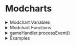 # Modcharts

<details>
	
<summary>
Modchart Variables
</summary>
	
### flipMode : boolean
	
```
A bool which tells if it's playing Dad side.
```
	
### p1 : Character
	
```The opponent character.```
	
### p2 : Character
	
```The player character.```
	
### dad : Character
	
```Dad Character.```
	
### dad2 : Character
	
```Secondary Dad character.```
	
### bf : Character
	
```BF character.```
	
### bf2 : Character
	
```Secondary BF character.```
	
### playerObjects : table/Dictionary
	
```LiveScript
    || CONTENTS ||
    Dad : Object
    BF : Object
    Dad2 : Object
    BF2 : Object
```
	
### defaultcamzoom : number
	
```Changes the FOV of the camera by 70. Default is 1.```
	
### playerNoteOffsets : table/Array
	
```Contains 'Vector2' values, which tells the Receptor offset.```
	
### opponentNoteOffsets : table/Array
	
```Contains 'Vector2' values, which tells the Receptor offset.```
	
### playSound : function (soundId : id, volume : number) (default volume is 2)
	
```A function which plays sounds```
	
### leftStrums : table/Array
	
```Contains the receptors from the left side.```
	
### rightStrums : table/Array
	
```Contains the receptors from the right side.```
	
### dadStrums : table/Array
	
```Contains the opponent receptors.```
	
### playerStrums : table/Array
	
```Contains the player receptors.```
	
### allReceptors : table/Array
	
```Contains Dad and BF receptors.```
	
### .GUI : table/Array
	
```LiveScript
	Basically contains everything you can do with a imageLabel
    || CONTENTS ||
    Rotation : number
		 variable that dictates the rotation of the receptor(s)
```
	
### camControls : table/Dictionary
	
```LiveScript
	Handles the camera behaviour.
	|| CONTENTS ||		
	zoom : number
		Sets the game UI/camera zoom, depending by BehaviourType.
		This value is useless if BehaviourType is set to "Separate".
	BehaviourType : string (All,HUD,Camera,Separate)
		Changes how the zoom should work.
		Behaviour type is not used with the new system :/
	hudZoom : number
		Sets the game UI zoom.
		Only effective if BehaviourType is set to "Separate".
	camZoom : number
		Sets the camera zoom.
		Only effective if BehaviourType is set to "Separate".
	camOffset : CFrame
		Camera offset.
	StayOnCenter : boolean
		Forces the camera to stay in center of the spot.
	DisableLerp : boolean
		Toggles whenever the zoom should slowly tween back to their original value.
		Useful if you want to make a consistent zoom mechanic.
```
	
### internalSettings : table/Dictionary
	
```LiveScript
Settings where you can toggle certain behaviours.
|| CONTENTS ||
	autoSize : number
		Only used to determine sprites size at start up.
		Its not recommended to edit this value.
	notesRotateWithReceptors : boolean
		This sets the notes to copy the receptors rotation.
	notesShareTransparencyWithReceptors : boolean
		This sets the notes to copy the receptors transparency. (Alpha variable for clarification)
	OpponentNoteDrain : number
		This toggles whenever the NPC should drain the players health, if given value is a number.
		By default its set to False, which does nothing.
	useDuoSkins : boolean
		Determines if the engine should use separate Note skins for each side.
		Not recommended to edit, although its only used once at start up.
	useBPMSyncing : booleans
		Toggles if the engine should use the BPM syncing.
		This is added beacuse certain modcharts breaks if this is used.
		We dont know why as well.
	currentNoteSkinChange : table|nil
		This variable is used to change the note skin as soon they spawn.
		Contains the XML, ImageLabel and a boolean in order to work.
		Not recommended to edit.
	showOnlyStrums : boolean
		Unused.
	NoteSpawnTransparency : number
		This variable is used to change the notes transparency as soon they spawn.
		Must range from 0 to 1.
	minHealth : number
		This variable determins the minimum health that health drain will go to before stopping
```
	
### gameUI : Instance/ScreenGui
	
```LiveScript
Game user interface.
If you want to add sprites to the UI, its recommended to add them via gameUI.realGameUI.Notes
```
	
### notes : table/Array
	
```A list of all the notes that are currently being rendered.```
	
### unspawnedNotes : table/Array
	
```LiveScript
An array which contains unspawned notes.
Its ordered by strumTime.
```
### noteLanes : table/Array
	
```LiveScript
An array that contains lanes with your current rendering notes. (can be BF or Dad, only one of them)
I.E susNotesLanes[1][2]
	Should access the first lane of notes and the second rendering note.
```
### susNoteLanes : table/Array
	
```LiveScript
An array that contains lanes with your current rendering hold notes. (can be BF or Dad, only one of them)
I.E susNotesLanes[1][2]
	Should access the first lane of hold notes and the second rendering note.
```
### noteGroup : string
	
``A string which tells what noteGroup is the song currently using.``
	
### mapProps : string
	
``Should return the object for the map but prob won't work.``
	
### initialSpeed : number
	
``The speed of the scroll speed. This is like normal FNF but it's 0.45 times less``

### plrStats : table/Array

```
A table that includes the player's stats
|| CONTENTS ||
	Health = 1;
	DrainRate = 0; -- health drained in seconds.
	MaxHealth = 2;
	Score = 0;
```

### HideNotes : function (hide: boolean, side:string, hideReceptors:boolean, speed:number)

```A function that that just makes it a bit easier to hide the notes/receptors```

### MoveCamera : function (position: CFrame)

```A function that simplifies the process of getting the camera from point A to point B```

### addSprite : function (tag: string, image: string, parent: Instance)

```
A function that returns a new ImageLabel that acts as an overlay for your screen
(By default, the image will be set to not visible so please remember to set it to visible)
```

### addAnimatedSprite : function (image: ImageLabel, visible: boolean, parent: Instance)

```
A function that returns a Sprite that autocalibrates it's size based on 2 given inputs.
To explain, the ImageLabel you provide must have 2 attributes.
(SpriteSize) must be a Vector2 value and set the two values to the width and height of the frame (or the frameSize)
(SpriteSheetSize) must be a Vector 2 value that is set to the size of the entire speet sheet's image

With that, the function is able to produce the accurate size needed for the sprite to fit in it's frame.
(When scaling your image label, make sure the size is changed before turning it into a animated sprite)
(Also when changing the scale only use the Scale and not the offset)
```
	
### gameHandler : table/Directory
	
```LiveScript
Contains all the functions that affect the game
|| CONTENTS ||
	-- Functions
	changeIcon(name : string, side : boolean (false=dad, true=bf)) : function
      		Changes the icon for the selected side.
	changeAnimation(name : , player : object, speed, looped : boolean, force : boolean) : function
		Changes player's animation but doesn't change appearance.
	flash(hex, speed : number, int : initial transparency) : function
		Utilizes a frame that covers the size of the screen to tween its transparency to from the initial value to 1
      		(which is completely transparent).
	processEvent(event : string, value1 : float, value2 : float, ...)
		Runs an event through a processer that goes through all the known events and sends a signal to the 
      		EventTrigger if it is not already defined.
		For a list of all the events go to the Events API
	setProperty(va : string, value : value to set the property to)
		|| LIST OF CHANGEABLE PROPERTIES ||
		'camControls' -- list
		'defaultCamZoom' -- number (default: 1)
		'camGame.zoom' -- number
		'camZooming' -- boolean
		'songLength' -- This changes the length of the TimeBar, it does not change the actual length of the song
	getSongName(SongData : moduleScript) -- returns the name of the song from a moduleScript
	closeScript(name : string) -- Used to prevent the modchart from being used any more in a song (the name will be something like "modchart.lua")
	receptChangeSkin(Receptor : int, NSLabel : imageLabel, XML : moduleScript) -- changes the receptors
	ChangeNoteSkin(noteSkinName : string, boolSide (false=dad, true=bf), force : boolean, mania : int) -- Changes the note skin
	Kill() -- This just kills the player, nothing special really (check if the player has death enabled before using this)

	-- Lists/Variables
	settings: --Contains a list of all the player's settings
	PlayerObjects: --Contains a list of the players' objects (dad, bf)
	PositioningParts: --Contains a list of all the parts to the stage
		Left = nil; -- Dad
		Right = nil; -- Boyfriend
		Left2 = nil; -- Second BF
		Right2 = nil;
		Camera = nil;
		isPlayer = {nil,nil,nil,nil}; -- bf, dad, bf2, dad2
		AccuracyRate = nil; -- the funny messages
		PlayAs = nil; -- none, left or right
		isOpponentAvailable = nil; -- fighting against a ghost?????
		Spot = nil;
		--BFIcon = BFIcon; -- DEPRECATED
		--DadIcon = DadIcon; -- DEPRECATED
		CameraPlayer = false;
	PlayerStats: --Contains a list of all the player's stats
		Health = 1;
		DrainRate = 0; -- health drained in seconds.
		MaxHealth = 2;
		Score = 0;
	
```
	
</details>

<details>
	<summary>Modchart Functions</summary>
	
	
### Functions are vital for modcharts to work and are called at specific times.
	
- "preInit = function(gameUI : frame, module : table)"
	
```
This function is played before the song has started loadin
```
	
- "init = function()"
	
```
This function is played when the song is loading
```
	
- "preStart = function()"
	
```
Runs when the countdown starts
```
	
- "Start = function()"
	
```
Runs when the song starts
```
	
- "P1NoteHit = function(noteType : string, noteData : number, note : table)"
	
```
Runs when the player hits a note
```
	
- "P2NoteHit = function(noteType : string, noteData : number)"
	
```
Runs when the opponent hits a note, this includes other players
```
	
- "Update = function(deltaTime)"
	
```
Runs whenever a frame is rendered
```
	
- "StepHit = function(curStep)"
	
```
Runs when a step is hit
```
	
- "BeatHit = function(curBeat)"
	
```
Runs when a beat is hit
```
	
- "sectionChange = function(currentSection : table)"

```
Runs when a section changes
	"currentSection" is a table that includes,
		mustHitSection : boolean,
		typeOfSection : number,
		lengthInSteps : number,
		sectionNotes : table
```
	
- "EventTrigger = function(name : string, value1 : float, value2 : float, ...)"
	
```
Runs when an event is played, even when an event is called from a modchart.
```
	
</details>

<details>
<summary>gameHandler.processEvent()</summary>
	
```LiveScript
|| MORE IN DEPTH IN THE EVENTS API ||

This function will be used whenever you want to process an event.
Any time "processEvent()" is used the "EventTrigger()" event is played inside the modchart.
```

  - "set camera zoom"
	
```LiveScript
value1 : number
	Sets the cameraZoom to value1
value2 : number
	Sets the hudZoom to value2
```
	
  - "tween camera zoom"
	
```LiveScript
value1 : number
	Target camera zoom
value2 : number
	Length of the tween
value3 : EasingStyle
	Sets the style of the tween
value4 : EasingDirection
	Sets the type of tween. (In, Out, InOut)
```
	
  - "add camera zoom"
	
```LiveScript
This event only plays when the "CameraZooms" settings is true and
hudZoom is less than 1.4.
	value1 : number
		Changes the hudZoom by this number
	value2 : number
		Changes the cameraZoom by this number
```
	
  - "camera follow pos"
	
```LiveScript
Changes the camera offset to the defined position.
	value1 : number
		The x value of the offset
	value2 : number
		The y value of the offset
```
	
  - "set cam speed"
	
```LiveScript
Cam Speed controls how fast the camera moves from position to position.
	value1 : number
		Sets the camSpeed to this value
```
  - "camera flash"  
```LiveScript
This event only plays when the "distractions" setting is true
	value1 : number
		Controls the speed of the flash
	value2 : hex
		Controls the color of the flash
```
	
  - "screen shake"
	
```LiveScript
This event shakes the screen but can also shake the UI
	value1 : number / string ("10, 0.1")
		When it is a number it controls the duration of the screen shake
        	When it is a string separated by a comma the first number controls the
        	duration of the UI shake and the second controls the intensity.
	value2 : number / string ("10, 0.1")
		When a number it controls the intensity of the screen shake
        	When a string separated by a comma the first number controls the 
        	duration of the UI shake and the second controls the intensity.
```
	
  - "hey!"
	
```LiveScript
Plays the "hey" animation for either boyfriend, girlfriend, or dad
however, only boyfriend works at the moment.
	value1 : string
		Name of the character to dance.
```
	
  - "lane modifier"  
	
```LiveScript
Changes the scroll speed of a arrows in a specific lane.
	value1 : number
		The value is the lane. Usually there are 8 lanes
	value2 : number
		The value is the speed the scroll speed changes to
```
	
  - "change scroll speed"

```LiveScript
This event only plays when the setting "ForceSpeed" is false.
	value1 : number
		The speed the scroll speed will change to. (Speed Multiplier that is not actuall scroll speed)
	value2 : number
		How quick in seconds that the scroll speed will change to it's new value.
```

</details>

<details>
	
<summary>Examples</summary>

```lua
--!nolint UnknownGlobal
--!nolint UninitializedLocal
--local Conductor = require(game.ReplicatedStorage.Modules.Conductor) -- This doesn't need to be defined unless you need to know the stepCrochet or BPM and what not
--local timer = 0; -- If this is unused then get rid of it.
return {
	-- This function is played after the countdown.
	Start = function()
		gameHandler.processEvent("change scroll speed", 1.15, 2)
		-- Changes the scroll speed to 1.15x the song's scroll speed over the course of 2 seconds.
	end,
	
	-- This function played whenever an event is processed
	EventTrigger = function(name, value1, value2, ...)
		if name == "mycustomevent" then -- The name is always in lowercase
			-- Lets just say that value1 is the x and value2 is the y.
			for i = 1, #allReceptors do -- Iterates through all of the receptors, usually there are 8.
				allReceptors[i]:SetPosition(value1 + (i * 10), value2) -- Sets the x and y values of the receptor.
			end
		end
	end,
}
```
	
</details>
